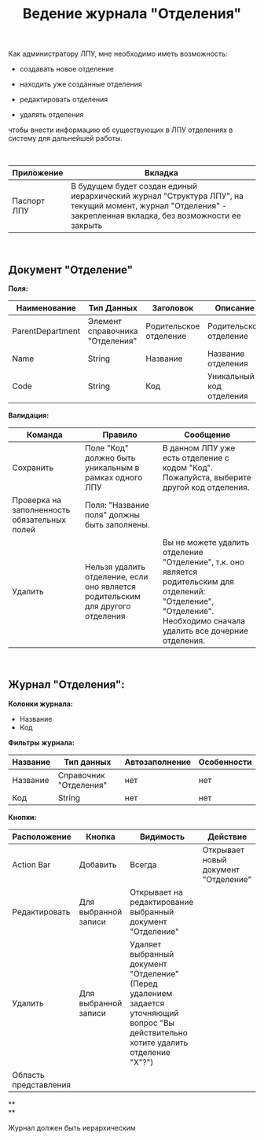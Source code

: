 ﻿---
layout: default
title: Ведение журнала "Отделения"
position: 
categories: 
tags: 
---

Как администратору ЛПУ, мне необходимо иметь возможность:

* создавать новое отделение

* находить уже созданные отделения

* редактировать отделения

* удалять отделения

  
чтобы внести информацию об существующих в ЛПУ отделениях в систему для дальнейшей работы.

 

|Приложение|Вкладка|
|----------|-------|
|Паспорт ЛПУ|В будущем будет создан единый иерархический журнал "Структура ЛПУ", на текущий момент, журнал "Отделения" - закрепленная вкладка, без возможности ее закрыть|

 

## Документ "Отделение" 

**Поля:**

|Наименование|Тип Данных|Заголовок|Описание|Множественность|
|------------|----------|---------|--------|---------------|
|ParentDepartment|Элемент справочника "Отделения"|Родительское отделение|Родительское отделение|[0..1]|
|Name|String|Название|Название отделения|[1..1]|
|Code|String|Код|Уникальный код отделения|[1..1]|

**Валидация:**

|Команда|Правило|Сообщение|
|-------|-------|---------|
|Сохранить|Поле "Код" должно быть уникальным в рамках одного ЛПУ|В данном ЛПУ уже есть отделение с кодом "Код". Пожалуйста, выберите другой код отделения.|
|Проверка на заполненность обязательных полей|Поля: "Название поля" должны быть заполнены.|
|Удалить|Нельзя удалить отделение, если оно является родительским для другого отделения|Вы не можете удалить отделение "Отделение", т.к. оно является родительским для отделений: "Отделение", "Отделение". Необходимо сначала удалить все дочерние отделения.|

 

## Журнал "Отделения":

**Колонки журнала:**

* Название
* Код

**Фильтры журнала:**

|Название|Тип данных|Автозаполнение|Особенности|
|--------|----------|--------------|-----------|
|Название|Справочник "Отделения"|нет|нет|
|Код|String|нет|нет|

**Кнопки:**

|Расположение|Кнопка|Видимость|Действие|
|------------|------|---------|--------|
|Action Bar|Добавить|Всегда|Открывает новый документ "Отделение"|
|Редактировать|Для выбранной записи|Открывает на редактирование выбранный документ "Отделение"|
|Удалить|Для выбранной записи|Удаляет выбранный документ "Отделение" (Перед удалением задается уточняющий вопрос "Вы действительно хотите удалить отделение "Х"?")|
|Область представления| | | |

**  
**

Журнал должен быть иерархическим

